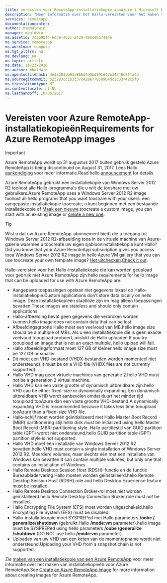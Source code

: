 ```yaml
---
title: vereisten voor RemoteApp-installatiekopie aaaAzure | Microsoft Docs
description: "Meer informatie over het Hallo-vereisten voor het maken van installatiekopieën toobe gebruikt met Azure RemoteApp"
services: remoteapp
documentationcenter: 
author: msmbaldwin
manager: mbaldwin
ms.assetid: 7cbb90f4-6dc9-462c-a429-088cdb57414e
ms.service: remoteapp
ms.workload: compute
ms.tgt_pltfrm: na
ms.devlang: na
ms.topic: article
ms.date: 11/23/2016
ms.author: mbaldwin
ms.openlocfilehash: 4e35203eb93a866d4e0bd591d42b34746c7ffa4d
ms.sourcegitcommit: 523283cc1b3c37c428e77850964dc1c33742c5f0
ms.translationtype: MT
ms.contentlocale: nl-NL
ms.lasthandoff: 10/06/2017
---
```

# <a name="requirements-for-azure-remoteapp-images"></a><span data-ttu-id="a51c1-103">Vereisten voor Azure RemoteApp-installatiekopieën</span><span class="sxs-lookup"><span data-stu-id="a51c1-103">Requirements for Azure RemoteApp images</span></span>
> [!IMPORTANT]
> <span data-ttu-id="a51c1-104">Azure RemoteApp wordt op 31 augustus 2017 buiten gebruik gesteld.</span><span class="sxs-lookup"><span data-stu-id="a51c1-104">Azure RemoteApp is being discontinued on August 31, 2017.</span></span> <span data-ttu-id="a51c1-105">Lees Hallo [aankondiging](https://go.microsoft.com/fwlink/?linkid=821148) voor meer informatie.</span><span class="sxs-lookup"><span data-stu-id="a51c1-105">Read hello [announcement](https://go.microsoft.com/fwlink/?linkid=821148) for details.</span></span>
> 
> 

<span data-ttu-id="a51c1-106">Azure RemoteApp gebruikt een installatiekopie van Windows Server 2012 R2 toohost alle Hallo-programma's die u wilt de tooshare met uw gebruikers.</span><span class="sxs-lookup"><span data-stu-id="a51c1-106">Azure RemoteApp uses a Windows Server 2012 R2 image toohost all hello programs that you want tooshare with your users.</span></span> <span data-ttu-id="a51c1-107">een aangepaste installatiekopie toocreate, u kunt beginnen met een bestaande installatiekopie of [Maak een nieuwe](remoteapp-create-custom-image.md).</span><span class="sxs-lookup"><span data-stu-id="a51c1-107">toocreate a custom image, you can start with an existing image or [create a new one](remoteapp-create-custom-image.md).</span></span>

> [!TIP]
> <span data-ttu-id="a51c1-108">Wist u dat uw Azure RemoteApp-abonnement biedt die u toegang tot Windows Server 2012 R2-afbeelding tooa in de virtuele machine van Azure-galerie waarmee u toocreate uw eigen sjablooninstallatiekopie kunt Hallo?</span><span class="sxs-lookup"><span data-stu-id="a51c1-108">Did you know that your Azure RemoteApp subscription gives you access tooa Windows Server 2012 R2 image in hello Azure VM gallery that you can use toocreate your own template image?</span></span> <span data-ttu-id="a51c1-109">[Het uitchecken](remoteapp-image-on-azurevm.md).</span><span class="sxs-lookup"><span data-stu-id="a51c1-109">[Check it out](remoteapp-image-on-azurevm.md).</span></span>  
> 
> 

<span data-ttu-id="a51c1-110">Hallo-vereisten voor het Hallo-installatiekopie die kan worden geüpload voor gebruik met Azure RemoteApp zijn:</span><span class="sxs-lookup"><span data-stu-id="a51c1-110">hello requirements for hello image that can be uploaded for use with Azure RemoteApp are:</span></span>

* <span data-ttu-id="a51c1-111">Aangepaste toepassingen opslaan niet gegevens lokaal op Hallo-installatiekopie.</span><span class="sxs-lookup"><span data-stu-id="a51c1-111">Custom applications don’t store data locally on hello image.</span></span> <span data-ttu-id="a51c1-112">Deze installatiekopieën staatloze zijn en mag alleen toepassingen bevatten.</span><span class="sxs-lookup"><span data-stu-id="a51c1-112">These images are stateless and should only contain applications.</span></span>
* <span data-ttu-id="a51c1-113">Hallo-afbeelding bevat geen gegevens die verbroken worden kunnen.</span><span class="sxs-lookup"><span data-stu-id="a51c1-113">hello image does not contain data that can be lost.</span></span>
* <span data-ttu-id="a51c1-114">Afbeeldingsgrootte Hallo moet een veelvoud van MB.</span><span class="sxs-lookup"><span data-stu-id="a51c1-114">hello image size should be a multiple of MBs.</span></span> <span data-ttu-id="a51c1-115">Als u een installatiekopie die is geen exacte veelvoud tooupload probeert, mislukt de Hallo uploaden.</span><span class="sxs-lookup"><span data-stu-id="a51c1-115">If you try tooupload an image that is not an exact multiple, hello upload will fail.</span></span>
* <span data-ttu-id="a51c1-116">Hallo afbeeldingsformaat moet 127 GB of kleiner.</span><span class="sxs-lookup"><span data-stu-id="a51c1-116">hello image size must be 127 GB or smaller.</span></span>
* <span data-ttu-id="a51c1-117">Dit moet een VHD-bestand (VHDX-bestanden worden momenteel niet ondersteund).</span><span class="sxs-lookup"><span data-stu-id="a51c1-117">It must be on a VHD file (VHDX files are not currently supported).</span></span>
* <span data-ttu-id="a51c1-118">Hallo VHD mag geen virtuele machines van generatie 2.</span><span class="sxs-lookup"><span data-stu-id="a51c1-118">hello VHD must not be a generation 2 virtual machine.</span></span>
* <span data-ttu-id="a51c1-119">Hallo VHD kan een vaste grootte of dynamisch uitbreidbare zijn.</span><span class="sxs-lookup"><span data-stu-id="a51c1-119">hello VHD can be either fixed-size or dynamically expanding.</span></span> <span data-ttu-id="a51c1-120">Een dynamisch uitbreidbare VHD wordt aanbevolen omdat duurt het minder tijd tooupload tooAzure dan een vaste grootte VHD-bestand.</span><span class="sxs-lookup"><span data-stu-id="a51c1-120">A dynamically expanding VHD is recommended because it takes less time tooupload tooAzure than a fixed-size VHD file.</span></span>
* <span data-ttu-id="a51c1-121">Hallo-schijf moet worden geïnitialiseerd met Hallo Master Boot Record (MBR) partitionering stijl.</span><span class="sxs-lookup"><span data-stu-id="a51c1-121">hello disk must be initialized using hello Master Boot Record (MBR) partitioning style.</span></span> <span data-ttu-id="a51c1-122">Hallo partitiestijl van GUID partition table (GPT) wordt niet ondersteund.</span><span class="sxs-lookup"><span data-stu-id="a51c1-122">hello GUID partition table (GPT) partition style is not supported.</span></span>
* <span data-ttu-id="a51c1-123">Hallo VHD moet één installatie van Windows Server 2012 R2 bevatten.</span><span class="sxs-lookup"><span data-stu-id="a51c1-123">hello VHD must contain a single installation of Windows Server 2012 R2.</span></span> <span data-ttu-id="a51c1-124">Meerdere volumes, maar slechts één met een installatie van Windows kan bevatten.</span><span class="sxs-lookup"><span data-stu-id="a51c1-124">It can contain multiple volumes, but only one that contains an installation of Windows.</span></span>
* <span data-ttu-id="a51c1-125">Hallo Remote Desktop Session Host (RDSH)-functie en de functie Bureaubladervaring Hallo moeten worden geïnstalleerd.</span><span class="sxs-lookup"><span data-stu-id="a51c1-125">hello Remote Desktop Session Host (RDSH) role and hello Desktop Experience feature must be installed.</span></span>
* <span data-ttu-id="a51c1-126">Hallo Remote Desktop Connection Broker-rol moet *niet* worden geïnstalleerd.</span><span class="sxs-lookup"><span data-stu-id="a51c1-126">hello Remote Desktop Connection Broker role must *not* be installed.</span></span>
* <span data-ttu-id="a51c1-127">Hallo Encrypting File System (EFS) moet worden uitgeschakeld.</span><span class="sxs-lookup"><span data-stu-id="a51c1-127">hello Encrypting File System (EFS) must be disabled.</span></span>
* <span data-ttu-id="a51c1-128">Hallo-installatiekopie moet SYSPREPed met Hallo parameters **/oobe / generalize/shutdown** (gebruikt Hallo **/mode:vm** parameter).</span><span class="sxs-lookup"><span data-stu-id="a51c1-128">hello image must be SYSPREPed using hello parameters **/oobe /generalize /shutdown** (DO NOT use hello **/mode:vm** parameter).</span></span>
* <span data-ttu-id="a51c1-129">Uploaden van uw VHD van een keten van de momentopname wordt niet ondersteund.</span><span class="sxs-lookup"><span data-stu-id="a51c1-129">Uploading your VHD from a snapshot chain is not supported.</span></span>

<span data-ttu-id="a51c1-130">Zie [maken van een installatiekopie van een Azure RemoteApp](remoteapp-imageoptions.md) voor meer informatie over het maken van installatiekopieën voor Azure RemoteApp.</span><span class="sxs-lookup"><span data-stu-id="a51c1-130">See [Create an Azure RemoteApp image](remoteapp-imageoptions.md) for more information about creating images for Azure RemoteApp.</span></span>

